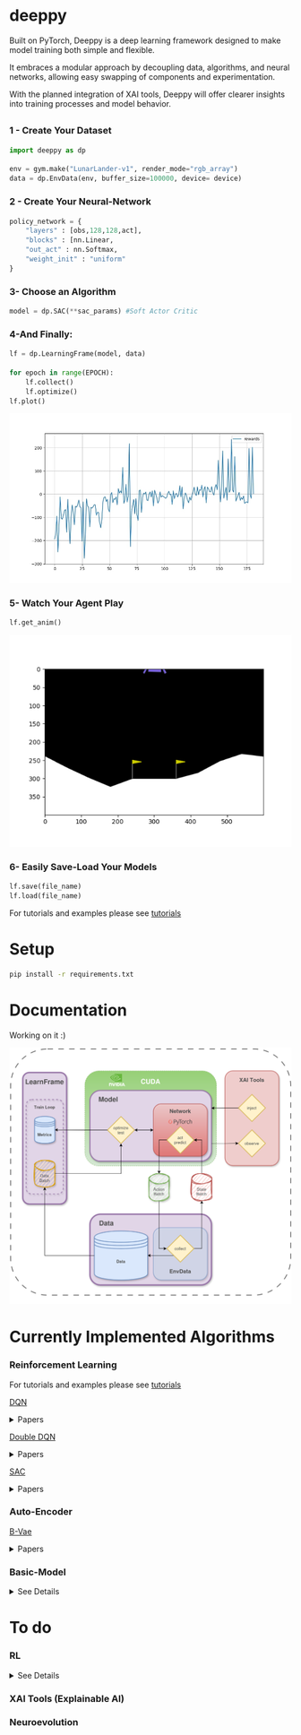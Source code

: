 

# deeppy

Built on PyTorch, Deeppy is a deep learning framework designed to make model training both simple and flexible.

It embraces a modular approach by decoupling data, algorithms, and neural networks, allowing easy swapping of components and experimentation.

With the planned integration of XAI tools, Deeppy will offer clearer insights into training processes and model behavior.
##
### 1 - Create Your Dataset

```python
import deeppy as dp

env = gym.make("LunarLander-v1", render_mode="rgb_array")
data = dp.EnvData(env, buffer_size=100000, device= device)
```  
### 2 - Create Your Neural-Network
```python
policy_network = {
    "layers" : [obs,128,128,act],
    "blocks" : [nn.Linear,
    "out_act" : nn.Softmax,
    "weight_init" : "uniform"
}
``` 
### 3- Choose an Algorithm
```python
model = dp.SAC(**sac_params) #Soft Actor Critic
``` 
### 4-And Finally:
```python
lf = dp.LearningFrame(model, data)

for epoch in range(EPOCH):
	lf.collect()
	lf.optimize()
lf.plot()
``` 
![](tutorials/assets/plot.jpg)

### 5- Watch Your Agent Play
```python
lf.get_anim()
``` 
![](tutorials/assets/lunarlander.gif)
### 6- Easily Save-Load Your Models
```python
lf.save(file_name)
lf.load(file_name)
``` 
For tutorials and examples please see [tutorials](tutorials)
###
# Setup
```bash
pip install -r requirements.txt
```
# Documentation

Working on it :)

![](tutorials/assets/diagram.png)

# Currently Implemented Algorithms
### Reinforcement Learning

 
For tutorials and examples please see [tutorials](tutorials/RL_algorithm_tutorials.ipynb)

[DQN](models/rl/dqn.py)
<details>
<summary> Papers</summary>
       
        DQN        - [https://arxiv.org/abs/2201.07211]
        Double DQN - [https://arxiv.org/abs/1509.06461]
</details>

[Double DQN](models/rl/dqn.py)
<details>
<summary> Papers</summary>

                   - https://arxiv.org/pdf/1910.07207
</details>


[SAC](models/rl/sac.py)
<details>
<summary>Papers</summary>

        Discrete   - https://arxiv.org/abs/1910.07207
        Continuous - https://arxiv.org/abs/1812.05905
</details> 


### Auto-Encoder



[B-Vae](models/autoencoder/b_vae.py)
<details>
<summary>Papers</summary>

         For tutorials and examples please see [tutorials](tutorials/networks_advanced.ipynb)
	               - https://openreview.net/forum?id=Sy2fzU9gl
</details> 


### Basic-Model

<details>
<summary>See Details</summary>

        For tutorials and examples please see [tutorials](tutorials/introduction.ipynb)
>
</details>

# To do
### RL


<details>
<summary>See Details</summary>

[Dueling DQN]

[PPO]

[Model Based Policy Optimization (MBPO)]

[SafeMBPO]
</details>

### XAI Tools (Explainable AI)

### Neuroevolution


